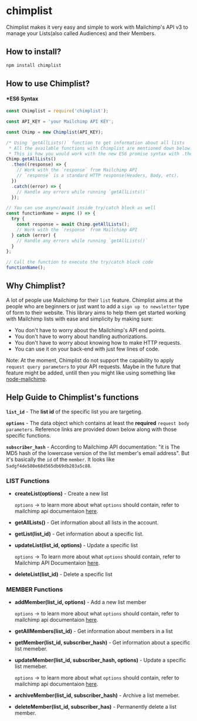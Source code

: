 # chimplist

Chimplist makes it very easy and simple to work with Mailchimp's API v3 to manage your Lists(also called Audiences) and their Members.

## How to install?

```bash
npm install chimplist
```

## How to use Chimplist?

#### \*ES6 Syntax

```js
const Chimplist = require('chimplist');

const API_KEY = 'your Mailchimp API KEY';

const Chimp = new Chimplist(API_KEY);

/* Using `getAllLists()` function to get information about all lists
 * All the available functions with Chimplist are mentioned down below.
 * This is how you would work with the new ES6 promise syntax with .then .catch */
Chimp.getAllLists()
  .then((response) => {
    // Work with the `response` from Mailchimp API
    // `response` is a standard HTTP response(Headers, Body, etc).
  })
  .catch((error) => {
    // Handle any errors while running `getAllLists()`
  });

// You can use async/await inside try/catch block as well
const functionName = async () => {
  try {
    const response = await Chimp.getAllLists();
    // Work with the `response` from Mailchimp API
  } catch (error) {
    // Handle any errors while running `getAllLists()`
  }
};

// Call the function to execute the try/catch block code
functionName();
```

## Why Chimplist?

A lot of people use Mailchimp for their `list` feature. Chimplist aims at the people who are beginners or just want to add a `sign up to newsletter` type of form to their website. This library aims to help them get started working with Mailchimp lists with ease and simplicity by making sure:

- You don't have to worry about the Mailchimp's API end points.
- You don't have to worry about handling authorizations.
- You don't have to worry about knowing how to make HTTP requests.
- You can use it on your back-end with just few lines of code.

Note: At the moment, Chimplist do not support the capability to apply `request query parameters` to your API requests. Maybe in the future that feature might be added, untill then you might like using something like [node-mailchimp](https://www.npmjs.com/package/mailchimp-api-v3).

## Help Guide to Chimplist's functions

**`list_id`** - The **list id** of the specific list you are targeting.

**`options`** - The data object which contains at least the **required** `request body parameters`. Reference links are provided down below along with those specific functions.

**`subscriber_hash`** - According to Mailchimp API documentation: "it is The MD5 hash of the lowercase version of the list member's email address". But it's basically the `id` of the `member`. It looks like `5adgf4de580e68d565db69db203a5c88`.

### LIST Functions

- **createList(options)** - Create a new list

  `options` -> to learn more about what `options` should contain, refer to mailchimp api documentaion [here](https://mailchimp.com/developer/reference/lists/#post_/lists).

* **getAllLists()** - Get information about all lists in the account.

* **getList(list_id)** - Get information about a specific list.

- **updateList(list_id, options)** - Update a specific list

  `options` -> To learn more about what `options` should contain, refer to Mailchimp API Documentaion [here](https://mailchimp.com/developer/reference/lists/#patch_/lists/-list_id-).

* **deleteList(list_id)** - Delete a specific list

### MEMBER Functions

- **addMember(list_id, options)** - Add a new list member

  `options` -> to learn more about what `options` should contain, refer to mailchimp api documentaion [here](https://mailchimp.com/developer/reference/lists/list-members/#post_/lists/-list_id-/members).

- **getAllMembers(list_id)** - Get information about members in a list

- **getMember(list_id, subscriber_hash)** - Get information about a specific list memeber.

- **updateMember(list_id, subscriber_hash, options)** - Update a specific list memeber.

  `options` -> to learn more about what `options` should contain, refer to mailchimp api documentaion [here](https://mailchimp.com/developer/reference/lists/list-members/#patch_/lists/-list_id-/members/-subscriber_hash-).

- **archiveMember(list_id, subscriber_hash)** - Archive a list memeber.

- **deleteMember(list_id, subscriber_has)** - Permanently delete a list member.
